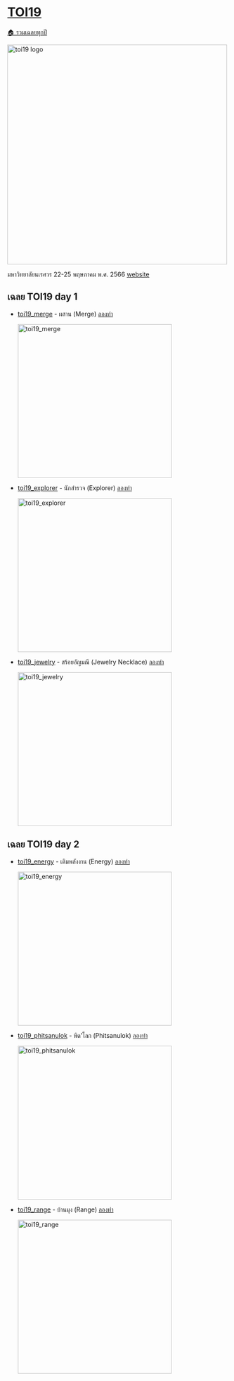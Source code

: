 <!-- @codegen_toi begin -->
<!-- ! THIS IS AUTO GENERATE DOCS. CHANGE THIS WILL RESULT NOTHING -->
# [TOI19](../toi19)

[🏠 รวมเฉลยทุกปี](../)

<img width="500" alt="toi19 logo" src="https://github.com/krist7599555/toi/assets/19445033/e910a63e-0e33-4415-bfe0-28f28c3815d1">

มหาวิทยาลัยนเรศวร 22-25 พฤษภาคม พ.ศ. 2566 [website](https://toi19.nu.ac.th)

<!-- ! THIS IS AUTO GENERATE DOCS. CHANGE THIS WILL RESULT NOTHING -->
## เฉลย TOI19 day 1

- [toi19_merge](../toi19/toi19_merge) - ผสาน (Merge) [ลองทำ](https://beta.programming.in.th/tasks/toi19_merge)

  <img width="350" alt="toi19_merge" src="https://github.com/krist7599555/toi/assets/19445033/23655709-695a-4a82-8d02-c39f97ccf9ac">

- [toi19_explorer](../toi19/toi19_explorer) - นักสํารวจ (Explorer) [ลองทำ](https://beta.programming.in.th/tasks/toi19_explorer)

  <img width="350" alt="toi19_explorer" src="https://github.com/krist7599555/toi/assets/19445033/1c1e7a55-a123-4f21-8a60-cfc0eac008a3">

- [toi19_jewelry](../toi19/toi19_jewelry) - สร้อยอัญมณี (Jewelry Necklace) [ลองทำ](https://beta.programming.in.th/tasks/toi19_jewelry)

  <img width="350" alt="toi19_jewelry" src="https://github.com/krist7599555/toi/assets/19445033/95ccb6f3-3f7f-47d0-b003-390ce1b5a8d0">

<!-- ! THIS IS AUTO GENERATE DOCS. CHANGE THIS WILL RESULT NOTHING -->
## เฉลย TOI19 day 2

- [toi19_energy](../toi19/toi19_energy) - เติมพลังงาน (Energy) [ลองทำ](https://beta.programming.in.th/tasks/toi19_energy)

  <img width="350" alt="toi19_energy" src="https://github.com/krist7599555/toi/assets/19445033/1940644a-8b27-4212-9c61-8190b575be78">

- [toi19_phitsanulok](../toi19/toi19_phitsanulok) - พิด’โลก (Phitsanulok) [ลองทำ](https://beta.programming.in.th/tasks/toi19_phitsanulok)

  <img width="350" alt="toi19_phitsanulok" src="https://github.com/krist7599555/toi/assets/19445033/960f2a15-2f6d-4ee2-9dbc-06889ea5245c">

- [toi19_range](../toi19/toi19_range) - บ้านมุง (Range) [ลองทำ](https://beta.programming.in.th/tasks/toi19_range)

  <img width="350" alt="toi19_range" src="https://github.com/krist7599555/toi/assets/19445033/84d7f1c6-da5e-47ca-a795-7161b801600e">
<!-- @codegen_toi end -->
